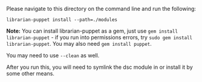Please navigate to this directory on the command line and run the following:

`librarian-puppet install --path=./modules`


**Note:** You can install librarian-puppet as a gem, just use `gem install librarian-puppet` - if you run into permissions errors, try `sudo gem install librarian-puppet`. You may also need `gem install puppet`.

You may need to use `--clean` as well.


After you run this, you will need to symlink the dsc module in or install it by some other means.
